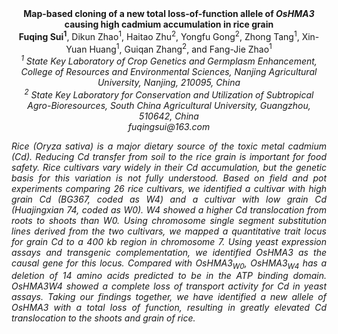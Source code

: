 <center><strong>Map-based cloning of a new total loss-of-function allele of <i>OsHMA3</i> causing
high cadmium accumulation in rice grain</strong>

<center><strong>Fuqing Sui<sup>1</sup></strong>, Dikun Zhao<sup>1</sup>, Haitao Zhu<sup>2</sup>, Yongfu Gong<sup>2</sup>, Zhong Tang<sup>1</sup>, Xin-Yuan
    Huang<sup>1</sup>, Guiqan Zhang<sup>2</sup>, and Fang-Jie Zhao<sup>1</sup>

<center><i><sup>1</sup> State Key Laboratory of Crop Genetics and Germplasm Enhancement, College of
Resources and Environmental Sciences, Nanjing Agricultural University, Nanjing,
210095, China

<center><i><sup>2</sup> State Key Laboratory for Conservation and Utilization of Subtropical
Agro-Bioresources, South China Agricultural University, Guangzhou, 510642, China

<center><i>fuqingsui@163.com</i>

<p style=text-align:justify>Rice (<i>Oryza sativa</i>) is a major dietary source of the toxic metal cadmium (Cd).
Reducing Cd transfer from soil to the rice grain is important for food safety.
Rice cultivars vary widely in their Cd accumulation, but the genetic basis for
this variation is not fully understood. Based on field and pot experiments
comparing 26 rice cultivars, we identified a cultivar with high grain Cd (BG367,
coded as W4) and a cultivar with low grain Cd (Huajingxian 74, coded as W0). W4
showed a higher Cd translocation from roots to shoots than W0. Using chromosome
single segment substitution lines derived from the two cultivars, we mapped a
quantitative trait locus for grain Cd to a 400 kb region in chromosome 7. Using
    yeast expression assays and transgenic complementation, we identified <i>OsHMA3</i>
    as the causal gene for this locus. Compared with OsHMA3<sub>W0</sub>, OsHMA3<sub>W4</sub> has a
deletion of 14 amino acids predicted to be in the ATP binding domain. OsHMA3W4
showed a complete loss of transport activity for Cd in yeast assays. Taking our
    findings together, we have identified a new allele of <i>OsHMA3</i> with a total loss
of function, resulting in greatly elevated Cd translocation to the shoots and
grain of rice.